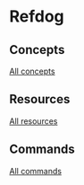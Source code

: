 # Refdog

<!-- - [Concepts](concepts/index.html) -->
<!-- - [Resources](resources/index.html) -->
<!-- - [Commands](commands/index.html) -->

## Concepts

[All concepts](concepts/index.html)

## Resources

[All resources](resources/index.html)

## Commands

[All commands](commands/index.html)
